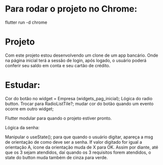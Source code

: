 # Para rodar o projeto no Chrome:

flutter run -d chrome

# Projeto

Com este projeto estou desenvolvendo um clone de um app bancário.
Onde na página inicial terá a sessão de login, após logado, o usuário poderá conferir seu saldo em conta e seu cartão de crédito.

# Estudar:

Cor do botão no widget = Empresa (widgets_pag_inicial);
Lógica do radio button. Trocar para RadioListTile?;
mudar cor do botão quando um evento ocorre em outro widget;

Flutter modular para quando o projeto estiver pronto.

Lógica da senha:

Manipular o useState(); para que quando o usuário digitar, apareça a msg de orientação de como deve ser a senha.
If valor digitado for igual a orientação A, ícone da orientação muda de X para OK. Assim por diante, até que os 3 sejam atendidos, daí quando os 3 requisitos forem atendidos, o state do button muda também de cinza para verde.